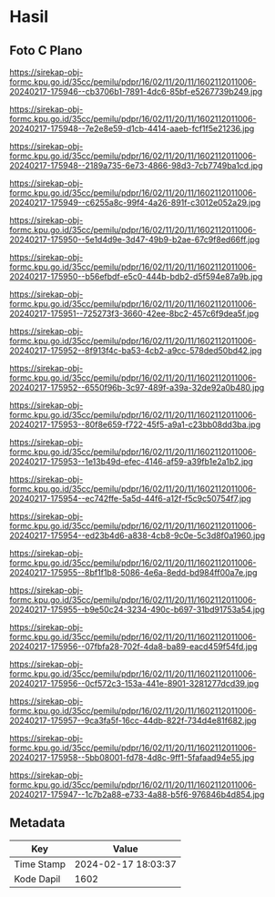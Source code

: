 # Hasil

## Foto C Plano

https://sirekap-obj-formc.kpu.go.id/35cc/pemilu/pdpr/16/02/11/20/11/1602112011006-20240217-175946--cb3706b1-7891-4dc6-85bf-e5267739b249.jpg

https://sirekap-obj-formc.kpu.go.id/35cc/pemilu/pdpr/16/02/11/20/11/1602112011006-20240217-175948--7e2e8e59-d1cb-4414-aaeb-fcf1f5e21236.jpg

https://sirekap-obj-formc.kpu.go.id/35cc/pemilu/pdpr/16/02/11/20/11/1602112011006-20240217-175948--2189a735-6e73-4866-98d3-7cb7749ba1cd.jpg

https://sirekap-obj-formc.kpu.go.id/35cc/pemilu/pdpr/16/02/11/20/11/1602112011006-20240217-175949--c6255a8c-99f4-4a26-891f-c3012e052a29.jpg

https://sirekap-obj-formc.kpu.go.id/35cc/pemilu/pdpr/16/02/11/20/11/1602112011006-20240217-175950--5e1d4d9e-3d47-49b9-b2ae-67c9f8ed66ff.jpg

https://sirekap-obj-formc.kpu.go.id/35cc/pemilu/pdpr/16/02/11/20/11/1602112011006-20240217-175950--b56efbdf-e5c0-444b-bdb2-d5f594e87a9b.jpg

https://sirekap-obj-formc.kpu.go.id/35cc/pemilu/pdpr/16/02/11/20/11/1602112011006-20240217-175951--725273f3-3660-42ee-8bc2-457c6f9dea5f.jpg

https://sirekap-obj-formc.kpu.go.id/35cc/pemilu/pdpr/16/02/11/20/11/1602112011006-20240217-175952--8f913f4c-ba53-4cb2-a9cc-578ded50bd42.jpg

https://sirekap-obj-formc.kpu.go.id/35cc/pemilu/pdpr/16/02/11/20/11/1602112011006-20240217-175952--6550f96b-3c97-489f-a39a-32de92a0b480.jpg

https://sirekap-obj-formc.kpu.go.id/35cc/pemilu/pdpr/16/02/11/20/11/1602112011006-20240217-175953--80f8e659-f722-45f5-a9a1-c23bb08dd3ba.jpg

https://sirekap-obj-formc.kpu.go.id/35cc/pemilu/pdpr/16/02/11/20/11/1602112011006-20240217-175953--1e13b49d-efec-4146-af59-a39fb1e2a1b2.jpg

https://sirekap-obj-formc.kpu.go.id/35cc/pemilu/pdpr/16/02/11/20/11/1602112011006-20240217-175954--ec742ffe-5a5d-44f6-a12f-f5c9c50754f7.jpg

https://sirekap-obj-formc.kpu.go.id/35cc/pemilu/pdpr/16/02/11/20/11/1602112011006-20240217-175954--ed23b4d6-a838-4cb8-9c0e-5c3d8f0a1960.jpg

https://sirekap-obj-formc.kpu.go.id/35cc/pemilu/pdpr/16/02/11/20/11/1602112011006-20240217-175955--8bf1f1b8-5086-4e6a-8edd-bd984ff00a7e.jpg

https://sirekap-obj-formc.kpu.go.id/35cc/pemilu/pdpr/16/02/11/20/11/1602112011006-20240217-175955--b9e50c24-3234-490c-b697-31bd91753a54.jpg

https://sirekap-obj-formc.kpu.go.id/35cc/pemilu/pdpr/16/02/11/20/11/1602112011006-20240217-175956--07fbfa28-702f-4da8-ba89-eacd459f54fd.jpg

https://sirekap-obj-formc.kpu.go.id/35cc/pemilu/pdpr/16/02/11/20/11/1602112011006-20240217-175956--0cf572c3-153a-441e-8901-3281277dcd39.jpg

https://sirekap-obj-formc.kpu.go.id/35cc/pemilu/pdpr/16/02/11/20/11/1602112011006-20240217-175957--9ca3fa5f-16cc-44db-822f-734d4e81f682.jpg

https://sirekap-obj-formc.kpu.go.id/35cc/pemilu/pdpr/16/02/11/20/11/1602112011006-20240217-175958--5bb08001-fd78-4d8c-9ff1-5fafaad94e55.jpg

https://sirekap-obj-formc.kpu.go.id/35cc/pemilu/pdpr/16/02/11/20/11/1602112011006-20240217-175947--1c7b2a88-e733-4a88-b5f6-976846b4d854.jpg


## Metadata

| Key        | Value               |
| ---------- | ------------------- |
| Time Stamp | 2024-02-17 18:03:37 |
| Kode Dapil | 1602                |



